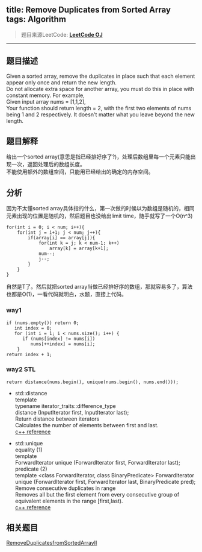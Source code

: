 title: Remove Duplicates from Sorted Array  
tags: Algorithm
---
 
> 题目来源LeetCode: **[LeetCode OJ](https://leetcode.com/problems/remove-duplicates-from-sorted-array/)**  

***    
## 题目描述
Given a sorted array, remove the duplicates in place such that each element appear only once and return the new length.  
Do not allocate extra space for another array, you must do this in place with constant memory.
For example,  
Given input array nums = [1,1,2],  
Your function should return length = 2, with the first two elements of nums being 1 and 2 respectively. It doesn't matter what you leave beyond the new length.  
 

## 题目解释  
给出一个sorted array(意思是指已经排好序了?)，处理后数组里每一个元素只能出现一次，返回处理后的数组长度。  
不能使用额外的数组空间，只能用已经给出的确定的内存空间。  
## 分析  
因为不太懂sorted array具体指的什么，第一次做的时候以为数组是随机的，相同元素出现的位置是随机的，然后题目也没给出limit time，随手就写了一个O(n^3)  

```
for(int i = 0; i < num; i++){  
	for(int j = i+1; j < num; j++){  
		if(array[i] == array[j]){  
 			for(int k = j; k < num-1; k++)  
 				array[k] = array[k+1];  
 			num--;  
 			j--;  
 		}  
 	}  
}
```  
自然是T了。然后就把sorted array当做已经排好序的数组，那就容易多了，算法也都是O(1)，一看代码就明白，水题，直接上代码。  

### way1
```
if (nums.empty()) return 0;  
   int index = 0;  
   for (int i = 1; i < nums.size(); i++) {  
      if (nums[index] != nums[i])  
         nums[++index] = nums[i];  
 	}  
return index + 1;
```  

### way2 STL
```
return distance(nums.begin(), unique(nums.begin(), nums.end()));
```  

 

- std::distance  
template<class InputIterator>  
  typename iterator_traits<InputIterator>::difference_type  
    distance (InputIterator first, InputIterator last);  
Return distance between iterators  
Calculates the number of elements between first and last.  
[c++ reference](http://www.cplusplus.com/reference/iterator/distance/)  

- std::unique  
equality (1)  
template <class ForwardIterator>  
  ForwardIterator unique (ForwardIterator first, ForwardIterator last);  
predicate (2)  	
template <class ForwardIterator, class BinaryPredicate>
  ForwardIterator unique (ForwardIterator first, ForwardIterator last,
                          BinaryPredicate pred);  
Remove consecutive duplicates in range  
Removes all but the first element from every consecutive group of equivalent elements in the range [first,last).  
[c++ reference](http://www.cplusplus.com/reference/algorithm/unique/?kw=unique)  

## 相关题目
[RemoveDuplicatesfromSortedArrayII](https://leetcode.com/problems/remove-duplicates-from-sorted-array-ii/)

